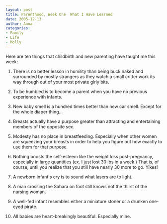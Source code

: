 ```yaml
---
layout: post
title: Parenthood, Week One  What I Have Learned
date: 2005-12-13
author: Anna
categories:
- Family
- Life
- Molly
---
```


Here are ten things that childbirth and new parenting have taught me this week:

1. There is no better lesson in humility than being buck naked and surrounded by mostly strangers as they watch a small critter work its way through out of your most private girly bits.

2. To be humbled is to become a parent when you have no previous experience with infants.

3. New baby smell is a hundred times better than new car smell. Except for the whole diaper thing...

4. Breasts actually have a purpose greater than attracting and entertaining members of the opposite sex.

5. Modesty has no place in breastfeeding. Especially when other women are squeezing your breasts in order to help you figure out how exactly to use them for that purpose.

6. Nothing boosts the self-esteem like the weight loss post-pregnancy, especially in large quantities (ex. I just lost 30 lbs in a week.) That is, of course, until you realize that you still have nearly 30 more to go. Yikes!

7. A newborn infant's cry is to sound what lasers are to light.

8. A man crossing the Sahara on foot still knows not the thirst of the nursing woman.

9. A well-fed infant resembles either a miniature stoner or a drunken one-eyed pirate.

10. All babies are heart-breakingly beautiful. Especially mine.

